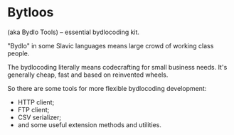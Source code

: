 # Bytloos
(aka Bydlo Tools) – essential bydlocoding kit.

"Bydlo" in some Slavic languages means large crowd of working class people.

The bydlocoding literally means codecrafting for small business needs. It's generally cheap, fast and based on reinvented wheels.

So there are some tools for more flexible bydlocoding development:
* HTTP client;
* FTP client;
* CSV serializer;
* and some useful extension methods and utilities.

